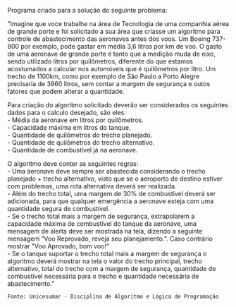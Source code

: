 Programa criado para a solução do seguinte problema:

"Imagine que voce trabalhe na área de Tecnologia de uma companhia aérea de grande porte e foi solicitado a sua área que criasse um algoritmo para controle de abastecimento das aeronaves antes dos voos. Um Boeing 737-800 por exemplo, pode gastar em média 3,6 litros por km de voo. O gasto de uma aeronave de grande porte é tanto que a medição muda de eixo, sendo utilizado litros por quilômetros, diferente do que estamos acostumados a calcular nos automóveis que é quilômetros por litro. Um trecho de 1100km, como por exemplo de São Paulo a Porto Alegre precisaria de 3960 litros, sem contar a margem de segurança e outos fatores que podem alterar a quantidade.

Para criação do algoritmo solicitado deverão ser considerados os seguintes dados para o calculo desejado, são eles: <br>
    - Média da aeronave em litros por quilômetros. <br>
    - Capacidade máxima em litros do tanque. <br>
    - Quantidade de quilômetros do trecho planejado. <br>
    - Quantidade de quilômetros do trecho alternativo. <br>
    - Quantidade de combustível já na aeronave. <br>
    
O algoritmo deve conter as seguintes regras: <br>
    - Uma aeronave deve sempre ser abastecida considerando o trecho planejado + trecho alternativo, visto que se o aeroporto de destino estiver com problemas, uma rota alternativa deverá ser realizada. <br>
    - Além do trecho total, uma margem de 30% de combustível deverá ser adicionada, para que qualquer emergência a aeronave esteja com uma quantidade segura de combustível. <br>
    - Se o trecho total mais a margem de segurança, extrapolarem a capacidade máxima de combustível do tanque da aeronave, uma mensagem de alerta deve ser mostrada na tela, dizendo a seguinte mensagem “Voo Reprovado, reveja seu planejamento.”. Caso contrário mostrar "Voo Aprovado, bom voo!" <br>
    - Se o tanque suportar o trecho total mais a margem de segurança o algoritmo deverá mostrar na tela o valor do trecho principal, trecho alternativo, total do trecho com a margem de segurança, quantidade de combustível necessária para o trecho e quantidade necessária de abastecimento."
    
    Fonte: Unicesumar - Disciplina de Algoritmo e Lógica de Programação
